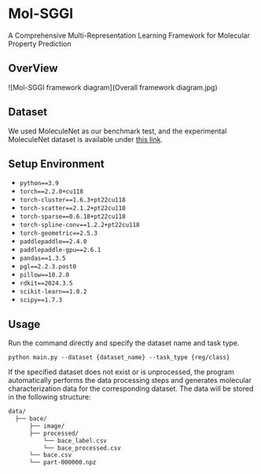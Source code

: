 # Mol-SGGI
A Comprehensive Multi-Representation Learning Framework for Molecular Property Prediction

## OverView<br>

![Mol-SGGI framework diagram](Overall framework diagram.jpg)

## Dataset
We used MoleculeNet as our benchmark test, and the experimental MoleculeNet dataset is available under [this link](https://moleculenet.org/datasets-1).

## Setup Environment
- `python==3.9`
- `torch==2.2.0+cu118`
- `torch-cluster==1.6.3+pt22cu118`
- `torch-scatter==2.1.2+pt22cu118`
- `torch-sparse==0.6.18+pt22cu118`
- `torch-spline-conv==1.2.2+pt22cu118`
- `torch-geometric==2.5.3`
- `paddlepaddle==2.4.0`
- `paddlepaddle-gpu==2.6.1`
- `pandas==1.3.5`
- `pgl==2.2.3.post0`
- `pillow==10.2.0`
- `rdkit==2024.3.5`
- `scikit-learn==1.0.2`
- `scipy==1.7.3`

## Usage
Run the command directly and specify the dataset name and task type. <br>

`python main.py --dataset {dataset_name} --task_type {reg/class}`

If the specified dataset does not exist or is unprocessed, the program automatically performs the data processing steps and generates molecular characterization data for the corresponding dataset. The data will be stored in the following structure:
```bash
data/
  ├── bace/
      ├── image/
      ├── processed/
          └── bace_label.csv
          └── bace_processed.csv
      └── bace.csv
      └── part-000000.npz
